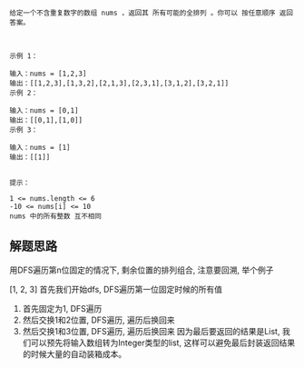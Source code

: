 ```azure
给定一个不含重复数字的数组 nums ，返回其 所有可能的全排列 。你可以 按任意顺序 返回答案。

 

示例 1：

输入：nums = [1,2,3]
输出：[[1,2,3],[1,3,2],[2,1,3],[2,3,1],[3,1,2],[3,2,1]]
示例 2：

输入：nums = [0,1]
输出：[[0,1],[1,0]]
示例 3：

输入：nums = [1]
输出：[[1]]
 

提示：

1 <= nums.length <= 6
-10 <= nums[i] <= 10
nums 中的所有整数 互不相同
```
## 解题思路
用DFS遍历第n位固定的情况下, 剩余位置的排列组合, 注意要回溯, 举个例子

[1, 2, 3]
首先我们开始dfs, DFS遍历第一位固定时候的所有值
1. 首先固定为1, DFS遍历
2. 然后交换1和2位置, DFS遍历, 遍历后换回来
3. 然后交换1和3位置, DFS遍历, 遍历后换回来
因为最后要返回的结果是List<Integer>, 我们可以预先将输入数组转为Integer类型的list, 这样可以避免最后封装返回结果的时候大量的自动装箱成本。
